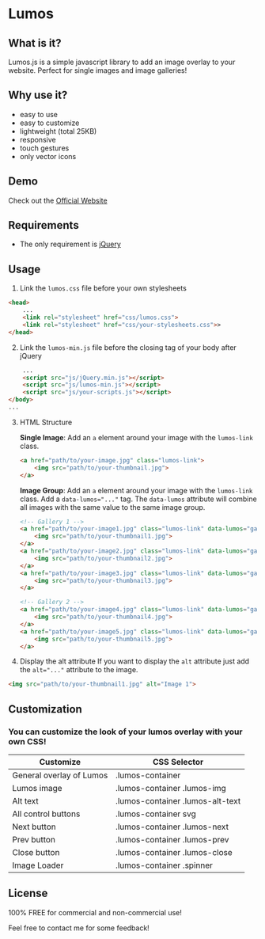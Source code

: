 # Lumos

## What is it?
Lumos.js is a simple javascript library to add an image overlay to your website.
Perfect for single images and image galleries!

## Why use it?
* easy to use
* easy to customize
* lightweight (total 25KB)
* responsive
* touch gestures
* only vector icons

## Demo
Check out the [Official Website](http://lumos.oliverschwendener.ch)

## Requirements
* The only requirement is [jQuery](https://jquery.com/)

## Usage
1. Link the `lumos.css` file before your own stylesheets
``` html
<head>
    ...
    <link rel="stylesheet" href="css/lumos.css">
    <link rel="stylesheet" href="css/your-stylesheets.css">>
</head>
```

2. Link the `lumos-min.js` file before the closing tag of your body after jQuery
``` html
    ...
    <script src="js/jQuery.min.js"></script>
    <script src="js/lumos-min.js"></script>
    <script src="js/your-scripts.js"></script>
</body>
...
```

3. HTML Structure

    **Single Image**: Add an `a` element around your image with the `lumos-link` class.
    ``` html
    <a href="path/to/your-image.jpg" class="lumos-link">
        <img src="path/to/your-thumbnail.jpg">
    </a>
    ```
    **Image Group**: Add an `a` element around your image with the `lumos-link` class. Add a `data-lumos="..."` tag. The `data-lumos` attribute will combine all images with the same value to the same image group.
    ``` html
    <!-- Gallery 1 -->
    <a href="path/to/your-image1.jpg" class="lumos-link" data-lumos="gallery1">
        <img src="path/to/your-thumbnail1.jpg">
    </a>
    <a href="path/to/your-image2.jpg" class="lumos-link" data-lumos="gallery1">
        <img src="path/to/your-thumbnail2.jpg">
    </a>
    <a href="path/to/your-image3.jpg" class="lumos-link" data-lumos="gallery1">
        <img src="path/to/your-thumbnail3.jpg">
    </a>

    <!-- Gallery 2 -->
    <a href="path/to/your-image4.jpg" class="lumos-link" data-lumos="gallery2">
        <img src="path/to/your-thumbnail4.jpg">
    </a>
    <a href="path/to/your-image5.jpg" class="lumos-link" data-lumos="gallery2">
        <img src="path/to/your-thumbnail5.jpg">
    </a>
    ```

4. Display the alt attribute
If you want to display the `alt` attribute just add the `alt="..."` attribute to the image.
``` html
<img src="path/to/your-thumbnail1.jpg" alt="Image 1">
```

## Customization
### You can customize the look of your lumos overlay with your own CSS!

|Customize|CSS Selector|
|-----|-----|
|General overlay of Lumos|.lumos-container|
|Lumos image|.lumos-container .lumos-img|
|Alt text|.lumos-container .lumos-alt-text|
|All control buttons|.lumos-container svg|
|Next button|.lumos-container .lumos-next|
|Prev button|.lumos-container .lumos-prev|
|Close button|.lumos-container .lumos-close|
|Image Loader|.lumos-container .spinner|

## License
100% FREE for commercial and non-commercial use!

Feel free to contact me for some feedback!
